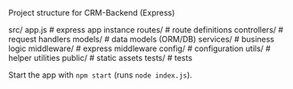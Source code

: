 Project structure for CRM-Backend (Express)

src/
  app.js           # express app instance
  routes/          # route definitions
  controllers/     # request handlers
  models/          # data models (ORM/DB)
  services/        # business logic
  middleware/      # express middleware
  config/          # configuration
  utils/           # helper utilities
public/            # static assets
tests/             # tests

Start the app with `npm start` (runs `node index.js`).
